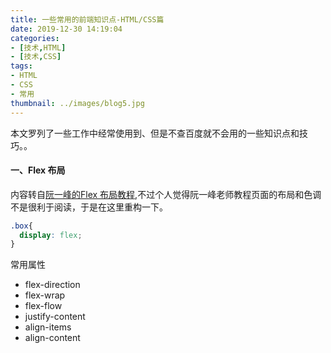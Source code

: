 ```yaml
---
title: 一些常用的前端知识点-HTML/CSS篇
date: 2019-12-30 14:19:04
categories:
- [技术,HTML]
- [技术,CSS]
tags:
- HTML
- CSS
- 常用
thumbnail: ../images/blog5.jpg
---
```

本文罗列了一些工作中经常使用到、但是不查百度就不会用的一些知识点和技巧。。
<!-- more -->
#### 一、Flex 布局
内容转自[阮一峰的Flex 布局教程](http://www.ruanyifeng.com/blog/2015/07/flex-grammar.html),不过个人觉得阮一峰老师教程页面的布局和色调不是很利于阅读，于是在这里重构一下。
```css
.box{
  display: flex;
}
```
常用属性
* flex-direction
* flex-wrap
* flex-flow
* justify-content
* align-items
* align-content
